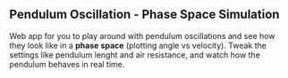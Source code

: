 ## Pendulum Oscillation - Phase Space Simulation
Web app for you to play around with pendulum oscillations and see how they look like in a **phase space** (plotting angle vs velocity). Tweak the settings like pendulum lenght and air resistance, and watch how the pendulum behaves in real time.
